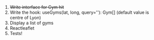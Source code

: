 1. ~~Write interface for Gym hit~~
2. Write the hook: useGyms(lat, long, query=''): Gym[] (default value is centre of Lyon)
3. Display a list of gyms
4. Reactleaflet
5. Tests!
